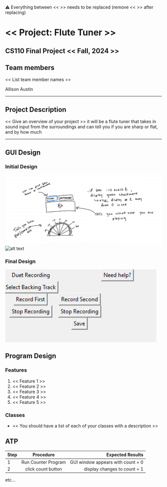
:warning: Everything between << >> needs to be replaced (remove << >> after replacing)

# << Project: Flute Tuner >>
## CS110 Final Project  << Fall, 2024 >>

## Team members

<< List team member names >>

Allison Austin
***

## Project Description

<< Give an overview of your project >>
it will be a flute tuner that takes in sound input from the surroundings and can tell you if you are sharp or flat, and by how much
***    

## GUI Design

### Initial Design

![initial gui](assets/gui.jpg)
![alt text](<IMG_0024 (1).jpeg>)

### Final Design

![final gui](assets/finalgui.jpg)

## Program Design


### Features

1. << Feature 1 >>
2. << Feature 2 >>
3. << Feature 3 >>
4. << Feature 4 >>
5. << Feature 5 >>

### Classes

- << You should have a list of each of your classes with a description >>

## ATP

| Step                 |Procedure             |Expected Results                   |
|----------------------|:--------------------:|----------------------------------:|
|  1                   | Run Counter Program  |GUI window appears with count = 0  |
|  2                   | click count button   | display changes to count = 1      |
etc...
